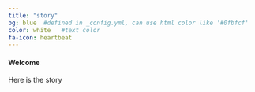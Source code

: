 ```yaml
---
title: "story"
bg: blue  #defined in _config.yml, can use html color like '#0fbfcf'
color: white   #text color
fa-icon: heartbeat
---
```


#### Welcome

Here is the story